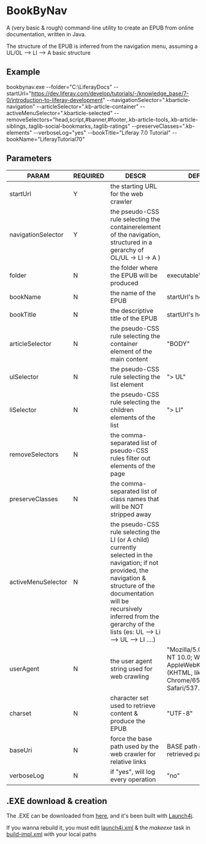 # BookByNav
A (very basic & rough) command-line utility to create an EPUB from online documentation, written in Java.

The structure of the EPUB is inferred from the navigation menu, assuming a UL/OL --> LI --> A basic structure

## Example

bookbynav.exe \-\-folder="C:\LiferayDocs" \-\-startUrl="https://dev.liferay.com/develop/tutorials/-/knowledge_base/7-0/introduction-to-liferay-development" \-\-navigationSelector=".kbarticle-navigation" \-\-articleSelector=".kb-article-container" \-\-activeMenuSelector=".kbarticle-selected" \-\-removeSelectors="head,script,#banner,#footer,.kb-article-tools,.kb-article-siblings,.taglib-social-bookmarks,.taglib-ratings" \-\-preserveClasses=".kb-elements" \-\-verboseLog="yes"  \-\-bookTitle="Liferay 7.0 Tutorial" \-\-bookName="LiferayTutorial70"

## Parameters

| PARAM  |REQUIRED   |DESCR   |DEFAULT   |
| ------------ | ------------ | ------------ | ------------ |
|   startUrl|  Y |the starting URL for the web crawler    |   |
|  navigationSelector |Y   |the pseudo-CSS rule selecting the containerelement  of the navigation, structured in a gerarchy of  OL/UL -> LI -> A )  |   |
|  folder |N |the folder where the EPUB will be produced     | executable's location   |
|  bookName |N   | the name of the EPUB   | startUrl's hostname  |
|  bookTitle | N  | the descriptive title of the EPUB   |   startUrl's hostname |
|  articleSelector | N  |  the pseudo-CSS rule selecting the container element of the main content | "BODY" |
| ulSelector  |   N | the pseudo-CSS rule selecting the list element  | "> UL"  |
|  liSelector | N   |  the pseudo-CSS rule selecting the children elements of the list  |   "> LI" |
|  removeSelectors |N   | the comma-separated list of  pseudo-CSS rules filter out elements of the page   |   |
| preserveClasses  | N  | the comma-separated list of  class names that will be NOT stripped away  |   |
| activeMenuSelector  |N   | the pseudo-CSS rule selecting the LI (or A child)  currently selected in the navigation; if not provided, the navigation  & structure of the documentation will be recursively inferred from the gerarchy of the lists (es: UL --> Li --> UL --> LI ....)  |   |
|  userAgent |  N | the user agent string used for web crawling  |  "Mozilla/5.0 (Windows NT 10.0; Win64; x64) AppleWebKit/537.36 (KHTML, like Gecko) Chrome/65.0.3325.181 Safari/537.36" |
| charset  | N  |  character set used to retrieve content & produce the EPUB | "UTF-8"  |
|  baseUri | N  | force the base path used by the web crawler for relative links   | BASE path of the retrieved page   |
| verboseLog  | N   |  if "yes", will log every operation|  "no"  |


## .EXE download & creation

The .EXE can be downloaded from [here][1], and it's been built with [Launch4j][2].

If you wanna rebuild it, you must edit [launch4j.xml][3] & the *makeexe* task in [build-impl.xml][4] with your local paths 

[1]: https://github.com/gpizzimenti/BookByNav/blob/master/BookByNav/exe/bookbynav.exe "bookbynav.exe - 13.5 Mb"
[2]: http://launch4j.sourceforge.net/ "Go to Launch4j homepage"
[3]: https://github.com/gpizzimenti/BookByNav/blob/master/BookByNav/exe/launch4j.xml "launch4j configuration "
[4]: https://github.com/gpizzimenti/BookByNav/blob/master/BookByNav/nbproject/build-impl.xml "ANT tasks"
